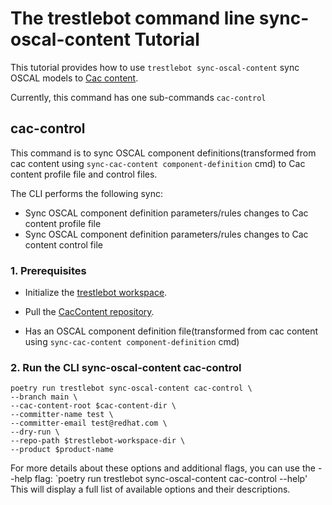 # The trestlebot command line sync-oscal-content Tutorial

This tutorial provides how to use `trestlebot sync-oscal-content` sync OSCAL models to [Cac content](https://github.com/ComplianceAsCode/content).

Currently, this command has one sub-commands `cac-control`

## cac-control

This command is to sync OSCAL component definitions(transformed from cac content using `sync-cac-content component-definition` cmd)
to Cac content profile file and control files.

The CLI performs the following sync:

- Sync OSCAL component definition parameters/rules changes to Cac content profile file
- Sync OSCAL component definition parameters/rules changes to Cac content control file

### 1. Prerequisites

- Initialize the [trestlebot workspace](../tutorials/github.md#3-initialize-trestlebot-workspace).

- Pull the [CacContent repository](https://github.com/ComplianceAsCode/content).

- Has an OSCAL component definition file(transformed from cac content using `sync-cac-content component-definition` cmd)

### 2. Run the CLI sync-oscal-content cac-control
```shell
poetry run trestlebot sync-oscal-content cac-control \ 
--branch main \
--cac-content-root $cac-content-dir \
--committer-name test \
--committer-email test@redhat.com \
--dry-run \
--repo-path $trestlebot-workspace-dir \
--product $product-name
```

For more details about these options and additional flags, you can use the --help flag:
`poetry run trestlebot sync-oscal-content cac-control --help'
This will display a full list of available options and their descriptions.
